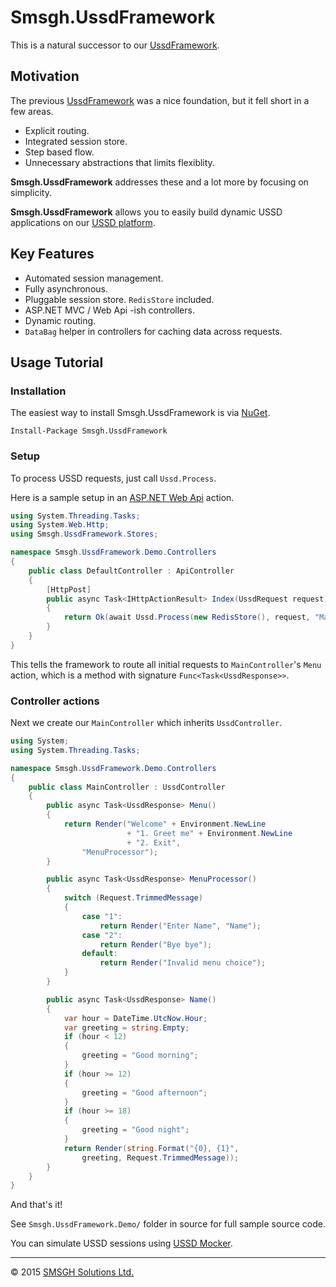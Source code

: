 # Smsgh.UssdFramework

This is a natural successor to our [UssdFramework](http://github.com/smsgh/ussd-framework).

## Motivation

The previous [UssdFramework](http://github.com/smsgh/ussd-framework) was a nice foundation, but it fell short in a few areas.

* Explicit routing.
* Integrated session store.
* Step based flow.
* Unnecessary abstractions that limits flexiblity.

__Smsgh.UssdFramework__ addresses these and a lot more by focusing on simplicity.

__Smsgh.UssdFramework__ allows you to easily build dynamic USSD applications on our [USSD platform](http://developers.smsgh.com/documentations/ussd).

## Key Features

* Automated session management.
* Fully asynchronous.
* Pluggable session store. `RedisStore` included.
* ASP.NET MVC / Web Api -ish controllers. 
* Dynamic routing.
* `DataBag` helper in controllers for caching data across requests.

## Usage Tutorial

### Installation

The easiest way to install Smsgh.UssdFramework is via [NuGet](http://www.nuget.org/).

```
Install-Package Smsgh.UssdFramework
```

### Setup

To process USSD requests, just call `Ussd.Process`.

Here is a sample setup in an [ASP.NET Web Api](http://www.asp.net/web-api) action.

```c#
using System.Threading.Tasks;
using System.Web.Http;
using Smsgh.UssdFramework.Stores;

namespace Smsgh.UssdFramework.Demo.Controllers
{
    public class DefaultController : ApiController
    {
        [HttpPost]
        public async Task<IHttpActionResult> Index(UssdRequest request)
        {
            return Ok(await Ussd.Process(new RedisStore(), request, "Main", "Menu"));
        } 
    }
}
```

This tells the framework to route all initial requests to `MainController`'s `Menu` action, which is a method with signature `Func<Task<UssdResponse>>`.

### Controller actions

Next we create our `MainController` which inherits `UssdController`.

```c#
using System;
using System.Threading.Tasks;

namespace Smsgh.UssdFramework.Demo.Controllers
{
    public class MainController : UssdController
    {
        public async Task<UssdResponse> Menu()
        {
            return Render("Welcome" + Environment.NewLine
                          + "1. Greet me" + Environment.NewLine
                          + "2. Exit",
                "MenuProcessor");
        }

        public async Task<UssdResponse> MenuProcessor()
        {
            switch (Request.TrimmedMessage)
            {
                case "1":
                    return Render("Enter Name", "Name");
                case "2":
                    return Render("Bye bye");
                default:
                    return Render("Invalid menu choice");
            }
        }

        public async Task<UssdResponse> Name()
        {
            var hour = DateTime.UtcNow.Hour;
            var greeting = string.Empty;
            if (hour < 12)
            {
                greeting = "Good morning";
            }
            if (hour >= 12)
            {
                greeting = "Good afternoon";
            }
            if (hour >= 18)
            {
                greeting = "Good night";
            }
            return Render(string.Format("{0}, {1}",
                greeting, Request.TrimmedMessage));
        } 
    }
}
```

And that's it!

See `Smsgh.UssdFramework.Demo/` folder in source for full sample source code.

You can simulate USSD sessions using [USSD Mocker](https://github.com/smsgh/ussd-mocker).

<hr>

&copy; 2015 [SMSGH Solutions Ltd.](http://www.smsgh.com)
